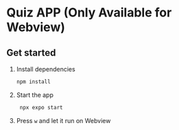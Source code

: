 # Quiz APP (Only Available for Webview)

## Get started

1. Install dependencies

   ```bash
   npm install
   ```

2. Start the app

   ```bash
    npx expo start
   ```

3. Press `w` and let it run on Webview
